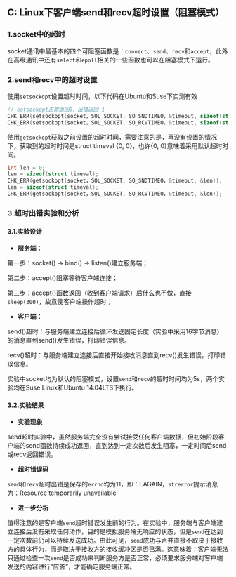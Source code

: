 ## C: Linux下客户端send和recv超时设置（阻塞模式）


### 1.socket中的超时

socket通讯中最基本的四个可阻塞函数是：`connect`、`send`、`recv`和`accept`，此外在高级通讯中还有`select`和`epoll`相关的一些函数也可以在阻塞模式下运行。

### 2.send和recv中的超时设置

使用`setsockopt`设置超时时间，以下代码在Ubuntu和Suse下实测有效

```c
// setsockopt正常返回0，出错返回-1
CHK_ERR(setsockopt(socket，SOL_SOCKET, SO_SNDTIMEO，&timeout, sizeof(struct timeval)));
CHK_ERR(setsockopt(socket，SOL_SOCKET, SO_RCVTIMEO，&timeout, sizeof(struct timeval)));
```

使用`getsockopt`获取之前设置的超时时间，需要注意的是，再没有设置的情况下，获取到的超时时间是struct timeval {0, 0}，也许{0, 0}意味着采用默认超时时间。

```c
int len = 0;
len = sizeof(struct timeval);
CHK_ERR(getsockopt(socket，SOL_SOCKET, SO_SNDTIMEO，&timeout, &len));
len = sizeof(struct timeval);
CHK_ERR(getsockopt(socket，SOL_SOCKET, SO_RCVTIMEO，&timeout, &len));

```

### 3.超时出错实验和分析

#### 3.1.实验设计

* **服务端：**

第一步：socket() -> bind() -> listen()建立服务端；

第二步：accept()阻塞等待客户端连接；

第三步：accept()函数返回（收到客户端请求）后什么也不做，直接`sleep(300)`，故意使客户端操作超时；

* **客户端：**

send()超时：与服务端建立连接后循环发送固定长度（实验中采用16字节消息）的消息直到send()发生错误，打印错误信息。

recv()超时：与服务端建立连接后直接开始接收消息直到recv()发生错误，打印错误信息。

实验中socket均为默认的阻塞模式，设置`send`和`recv`的超时时间均为5s，两个实验均在Suse Linux和Ubuntu 14.04LTS下执行。

#### 3.2.实验结果

* **实验现象**

send超时实验中，虽然服务端完全没有尝试接受任何客户端数据，但初始阶段客户端的send函数持续成功返回，直到达到一定次数后发生阻塞，一定时间后send或recv返回错误。

* **超时错误码**

`send`和`recv`超时出错是保存的`errno`均为11，即：EAGAIN，`strerror`提示消息为：Resource temporarily unavailable

* **进一步分析**

值得注意的是客户端`send`超时错误发生前的行为。在实验中，服务端与客户端建立连接后没有采取任何动作，目的是模拟服务端无响应的状态，但是`send`在达到一定次数前仍可以持续发送成功。由此可见，`send`成功与否并直接不取决于接收方的具体行为，而是取决于接收方的接收缓冲区是否已满。这意味着：客户端无法只通过检查一次`send`是否成功来判断服务方是否正常，必须要求服务端对客户端发送的内容进行“应答”，才能确定服务端正常。



